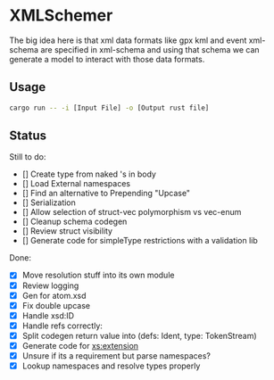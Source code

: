 # XMLSchemer

The big idea here is that xml data formats like gpx kml and event xml-schema are specified in xml-schema and using that schema we can generate a model to interact with those data formats.

## Usage

```bash
cargo run -- -i [Input File] -o [Output rust file]
```

## Status

Still to do:
- [] Create type from naked <element>'s in <schema> body
- [] Load External namespaces
- [] Find an alternative to Prepending "Upcase"
- [] Serialization
- [] Allow selection of struct-vec polymorphism vs vec-enum
- [] Cleanup schema codegen
- [] Review struct visibility
- [] Generate code for simpleType restrictions with a validation lib

Done:
- [x] Move resolution stuff into its own module
- [x] Review logging
- [x] Gen for atom.xsd
- [x] Fix double upcase
- [x] Handle xsd:ID
- [x] Handle refs correctly: 
- [x] Split codegen return value into (defs: Ident, type: TokenStream)
- [x] Generate code for <xs:extension>
- [x] Unsure if its a requirement but parse namespaces?
- [x] Lookup namespaces and resolve types properly